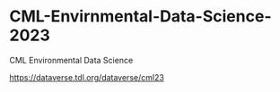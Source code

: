 # CML-Envirnmental-Data-Science-2023
CML Environmental Data Science

https://dataverse.tdl.org/dataverse/cml23
